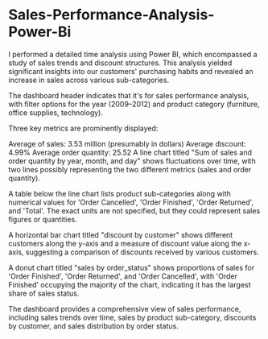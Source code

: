 # Sales-Performance-Analysis-Power-Bi
I performed a detailed time analysis using Power BI, which encompassed a study of sales trends and discount structures. This analysis yielded significant insights into our customers' purchasing habits and revealed an increase in sales across various sub-categories.

The dashboard header indicates that it's for sales performance analysis, with filter options for the year (2009–2012) and product category (furniture, office supplies, technology).

Three key metrics are prominently displayed:

Average of sales: 3.53 million (presumably in dollars) Average discount: 4.99% Average order quantity: 25.52 A line chart titled "Sum of sales and order quantity by year, month, and day" shows fluctuations over time, with two lines possibly representing the two different metrics (sales and order quantity).

A table below the line chart lists product sub-categories along with numerical values for 'Order Cancelled', 'Order Finished', 'Order Returned', and 'Total'. The exact units are not specified, but they could represent sales figures or quantities.

A horizontal bar chart titled "discount by customer" shows different customers along the y-axis and a measure of discount value along the x-axis, suggesting a comparison of discounts received by various customers.

A donut chart titled "sales by order_status" shows proportions of sales for 'Order Finished', 'Order Returned', and 'Order Cancelled', with 'Order Finished' occupying the majority of the chart, indicating it has the largest share of sales status.

The dashboard provides a comprehensive view of sales performance, including sales trends over time, sales by product sub-category, discounts by customer, and sales distribution by order status.
